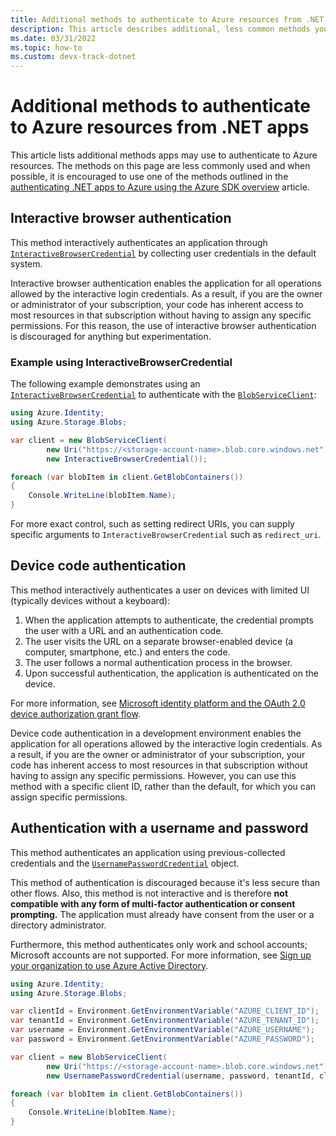 ```yaml
---
title: Additional methods to authenticate to Azure resources from .NET apps
description: This article describes additional, less common methods you can use to authenticate your .NET app to Azure resources. 
ms.date: 03/31/2022
ms.topic: how-to
ms.custom: devx-track-dotnet
---
```


# Additional methods to authenticate to Azure resources from .NET apps

This article lists additional methods apps may use to authenticate to Azure resources.  The methods on this page are less commonly used and when possible, it is encouraged to use one of the methods outlined in the [authenticating .NET apps to Azure using the Azure SDK overview](./authentication.md) article.

## Interactive browser authentication

This method interactively authenticates an application through [`InteractiveBrowserCredential`](/dotnet/api/azure.identity.interactivebrowsercredential) by collecting user credentials in the default system.

Interactive browser authentication enables the application for all operations allowed by the interactive login credentials. As a result, if you are the owner or administrator of your subscription, your code has inherent access to most resources in that subscription without having to assign any specific permissions.  For this reason, the use of interactive browser authentication is discouraged for anything but experimentation.

### Example using InteractiveBrowserCredential

The following example demonstrates using an [`InteractiveBrowserCredential`](/dotnet/api/azure.identity.interactivebrowsercredential) to authenticate with the [`BlobServiceClient`](/dotnet/api/microsoft.azure.storage.blobs):

```csharp
using Azure.Identity;
using Azure.Storage.Blobs;

var client = new BlobServiceClient(
        new Uri("https://<storage-account-name>.blob.core.windows.net"),
        new InteractiveBrowserCredential());

foreach (var blobItem in client.GetBlobContainers())
{
    Console.WriteLine(blobItem.Name);
}
```

For more exact control, such as setting redirect URIs, you can supply specific arguments to `InteractiveBrowserCredential` such as `redirect_uri`.

## Device code authentication

This method interactively authenticates a user on devices with limited UI (typically devices without a keyboard):

1. When the application attempts to authenticate, the credential prompts the user with a URL and an authentication code.
1. The user visits the URL on a separate browser-enabled device (a computer, smartphone, etc.) and enters the code.
1. The user follows a normal authentication process in the browser.
1. Upon successful authentication, the application is authenticated on the device.

For more information, see [Microsoft identity platform and the OAuth 2.0 device authorization grant flow](/azure/active-directory/develop/v2-oauth2-device-code).

Device code authentication in a development environment enables the application for all operations allowed by the interactive login credentials. As a result, if you are the owner or administrator of your subscription, your code has inherent access to most resources in that subscription without having to assign any specific permissions. However, you can use this method with a specific client ID, rather than the default, for which you can assign specific permissions.

## Authentication with a username and password

This method authenticates an application using previous-collected credentials and the [`UsernamePasswordCredential`](/dotnet/api/azure.identity.usernamepasswordcredential) object.

This method of authentication is discouraged because it's less secure than other flows. Also, this method is not interactive and is therefore **not compatible with any form of multi-factor authentication or consent prompting.** The application must already have consent from the user or a directory administrator.

Furthermore, this method authenticates only work and school accounts; Microsoft accounts are not supported. For more information, see [Sign up your organization to use Azure Active Directory](/azure/active-directory/fundamentals/sign-up-organization).

```csharp
using Azure.Identity;
using Azure.Storage.Blobs;

var clientId = Environment.GetEnvironmentVariable("AZURE_CLIENT_ID");
var tenantId = Environment.GetEnvironmentVariable("AZURE_TENANT_ID");
var username = Environment.GetEnvironmentVariable("AZURE_USERNAME");
var password = Environment.GetEnvironmentVariable("AZURE_PASSWORD");

var client = new BlobServiceClient(
        new Uri("https://<storage-account-name>.blob.core.windows.net"),
        new UsernamePasswordCredential(username, password, tenantId, clientId));

foreach (var blobItem in client.GetBlobContainers())
{
    Console.WriteLine(blobItem.Name);
}

```
